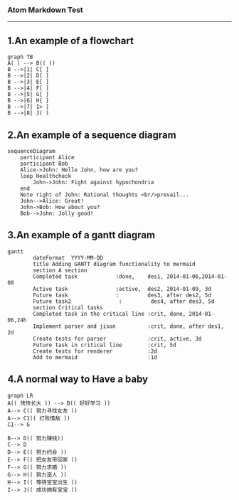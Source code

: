 ###  Atom Markdown Test
****
1.An example of a flowchart
---------------------------
```mermaid
graph TB
A( ) --> B(( ))
B -->|1| C[ ]
B -->|2| D[ ]
B -->|3| E[ ]
B -->|4| F[ ]
B -->|5| G[ ]
B -->|6| H{ }
B -->|7| I> ]
B -->|8| J( )

```

2.An example of a sequence diagram
----------------------------------------
```mermaid
sequenceDiagram
    participant Alice
    participant Bob
    Alice->John: Hello John, how are you?
    loop Healthcheck
        John->John: Fight against hypochondria
    end
    Note right of John: Rational thoughts <br/>prevail...
    John-->Alice: Great!
    John->Bob: How about you?
    Bob-->John: Jolly good!
```


3.An example of a gantt diagram
------------------------------------
```mermaid
gantt
        dateFormat  YYYY-MM-DD
        title Adding GANTT diagram functionality to mermaid
        section A section
        Completed task            :done,    des1, 2014-01-06,2014-01-08
        Active task               :active,  des2, 2014-01-09, 3d
        Future task               :         des3, after des2, 5d
        Future task2               :         des4, after des3, 5d
        section Critical tasks
        Completed task in the critical line :crit, done, 2014-01-06,24h
        Implement parser and jison          :crit, done, after des1, 2d
        Create tests for parser             :crit, active, 3d
        Future task in critical line        :crit, 5d
        Create tests for renderer           :2d
        Add to mermaid                      :1d

```

4.A normal way to Have a baby
---------------------------------

```mermaid
graph LR
A(( 快快长大 )) --> B(( 好好学习 ))
A--> C(( 努力寻找女友 ))
A--> C1(( 打败情敌 ))
C1--> G

B--> D(( 努力赚钱))
C--> D
D--> E(( 努力约会 ))
E--> F(( 把女友带回家 ))
F--> G(( 努力求婚 ))
G--> H(( 努力造人 ))
H--> I(( 等待宝宝出生 ))
I--> J(( 成功拥有宝宝 ))

```

